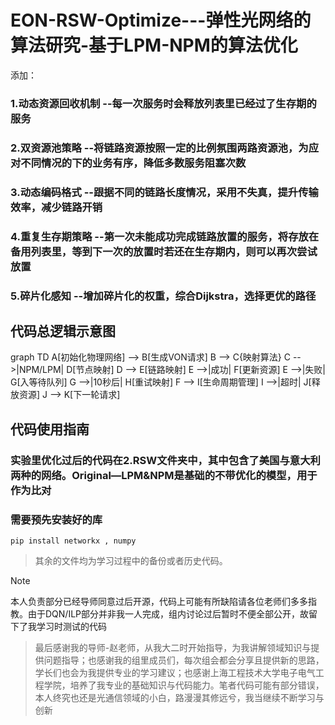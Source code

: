 # EON-RSW-Optimize---弹性光网络的算法研究-基于LPM-NPM的算法优化


添加：
### 1.动态资源回收机制 --每一次服务时会释放列表里已经过了生存期的服务
### 2.双资源池策略 --将链路资源按照一定的比例氛围两路资源池，为应对不同情况的下的业务有序，降低多数服务阻塞次数
### 3.动态编码格式 --跟据不同的链路长度情况，采用不失真，提升传输效率，减少链路开销
### 4.重复生存期策略 --第一次未能成功完成链路放置的服务，将存放在备用列表里，等到下一次的放置时若还在生存期内，则可以再次尝试放置
### 5.碎片化感知 --增加碎片化的权重，综合Dijkstra，选择更优的路径

## 代码总逻辑示意图  
graph TD
    A[初始化物理网络] --> B[生成VON请求]
    B --> C{映射算法}
    C -->|NPM/LPM| D[节点映射]
    D --> E[链路映射]
    E -->|成功| F[更新资源]
    E -->|失败| G[入等待队列]
    G -->|10秒后| H[重试映射]
    F --> I[生命周期管理]
    I -->|超时| J[释放资源]
    J --> K[下一轮请求]
## 代码使用指南
### 实验里优化过后的代码在2.RSW文件夹中，其中包含了美国与意大利两种的网络。Original—LPM&NPM是基础的不带优化的模型，用于作为比对
### 需要预先安装好的库
`pip install networkx , numpy`
> 其余的文件均为学习过程中的备份或者历史代码。

> [!note]
> 本人负责部分已经导师同意过后开源，代码上可能有所缺陷请各位老师们多多指教。由于DQN/ILP部分并非我一人完成，组内讨论过后暂时不便全部公开，故留下了我学习时测试的代码

> 最后感谢我的导师-赵老师，从我大二时开始指导，为我讲解领域知识与提供问题指导；也感谢我的组里成员们，每次组会都会分享且提供新的思路，学长们也会为我提供专业的学习建议；也感谢上海工程技术大学电子电气工程学院，培养了我专业的基础知识与代码能力。笔者代码可能有部分错误，本人终究也还是光通信领域的小白，路漫漫其修远兮，我当继续不断学习与创新
